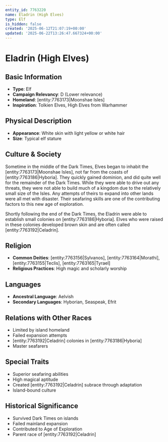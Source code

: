```yaml
---
entity_id: 7763220
name: Eladrin (High Elves)
type: Elf
is_hidden: false
created: '2025-06-12T21:07:19+00:00'
updated: '2025-06-22T13:26:47.667324+00:00'
---
```


# Eladrin (High Elves)

## Basic Information

- **Type**: Elf
- **Campaign Relevancy**: D (Lower relevance)
- **Homeland**: [entity:7763173|Moonshae Isles]
- **Inspiration**: Tolkien Elves, High Elves from Warhammer

## Physical Description

- **Appearance**: White skin with light yellow or white hair
- **Size**: Typical elf stature

## Culture & Society

Sometime in the middle of the Dark Times, Elves began to inhabit the [entity:7763173|Moonshae Isles], not far from the coasts of [entity:7763186|Hyboria]. They quickly gained dominion, and did quite well for the remainder of the Dark Times. While they were able to drive out any threats, they were not able to build much of a kingdom due to the relatively small size of the Isles. Any attempts of theirs to expand into other lands were all met with disaster. Their seafaring skills are one of the contributing factors to this new age of exploration.

Shortly following the end of the Dark Times, the Eladrin were able to establish small colonies on [entity:7763186|Hyboria]. Elves who were raised in these colonies developed brown skin and are often called [entity:7763192|Celadrin].

## Religion

- **Common Deities**: [entity:7763156|Sylvanos], [entity:7763164|Morathi], [entity:7763155|Teclis], [entity:7763165|Tyrael]
- **Religious Practices**: High magic and scholarly worship

## Languages

- **Ancestral Language**: Aelvish
- **Secondary Languages**: Hyborian, Seaspeak, Efrit

## Relations with Other Races

- Limited by island homeland
- Failed expansion attempts
- [entity:7763192|Celadrin] colonies in [entity:7763186|Hyboria]
- Master seafarers

## Special Traits

- Superior seafaring abilities
- High magical aptitude
- Created [entity:7763192|Celadrin] subrace through adaptation
- Island-bound culture

## Historical Significance

- Survived Dark Times on islands
- Failed mainland expansion
- Contributed to Age of Exploration
- Parent race of [entity:7763192|Celadrin]